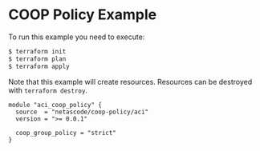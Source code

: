 <!-- BEGIN_TF_DOCS -->
# COOP Policy Example

To run this example you need to execute:

```bash
$ terraform init
$ terraform plan
$ terraform apply
```

Note that this example will create resources. Resources can be destroyed with `terraform destroy`.

```hcl
module "aci_coop_policy" {
  source  = "netascode/coop-policy/aci"
  version = ">= 0.0.1"

  coop_group_policy = "strict"
}

```
<!-- END_TF_DOCS -->